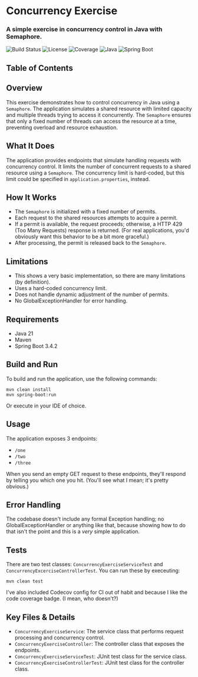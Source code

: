 # Concurrency Exercise
### A simple exercise in concurrency control in Java with Semaphore.

![Build Status](https://img.shields.io/github/actions/workflow/status/garrettdotdev/concurrency_exercise/ci.yml?branch=main)
![License](https://img.shields.io/github/license/garrettdotdev/concurrency_exercise)
![Coverage](https://img.shields.io/codecov/c/github/garrettdotdev/concurrency_exercise)
![Java](https://img.shields.io/badge/java-21-brightgreen)
![Spring Boot](https://img.shields.io/badge/spring%20boot-3.4.2-brightgreen)

## Table of Contents

## Overview

This exercise demonstrates how to control concurrency in Java using a `Semaphore`. The application simulates a shared resource with limited capacity and multiple threads trying to access it concurrently. The `Semaphore` ensures that only a fixed number of threads can access the resource at a time, preventing overload and resource exhaustion.

## What It Does

The application provides endpoints that simulate handling requests with concurrency control. It limits the number of concurrent requests to a shared resource using a `Semaphore`. The concurrency limit is hard-coded, but this limit could be specified in `application.properties`, instead.

## How It Works

- The `Semaphore` is initialized with a fixed number of permits.
- Each request to the shared resources attempts to acquire a permit.
- If a permit is available, the request proceeds; otherwise, a HTTP 429 (Too Many Requests) response is returned. (For real applications, you'd obviously want this behavior to be a bit more graceful.)
- After processing, the permit is released back to the `Semaphore`.

## Limitations

- This shows a very basic implementation, so there are many limitations (by definition).
- Uses a hard-coded concurrency limit.
- Does not handle dynamic adjustment of the number of permits.
- No GlobalExceptionHandler for error handling.

## Requirements

- Java 21
- Maven
- Spring Boot 3.4.2

## Build and Run

To build and run the application, use the following commands:

```shell
mvn clean install
mvn spring-boot:run
```

Or execute in your IDE of choice.

## Usage

The application exposes 3 endpoints:
- `/one`
- `/two`
- `/three`

When you send an empty GET request to these endpoints, they'll respond by telling you which one you hit. (You'll see what I mean; it's pretty obvious.)

## Error Handling

The codebase doesn't include any formal Exception handling; no GlobalExceptionHandler or anything like that, because showing how to do that isn't the point and this is a *very* simple application.

## Tests

There are two test classes: `ConcurrencyExerciseServiceTest` and `ConcurrencyExcerciseControllerTest`. You can run these by execeuting:

```shell
mvn clean test
```

I've also included Codecov config for CI out of habit and because I like the code coverage badge. (I mean, who doesn't?)

## Key Files & Details

- `ConcurrencyExerciseService`: The service class that performs request processing and concurrency control.
- `ConcurrencyExerciseController`: The controller class that exposes the endpoints.
- `ConcurrencyExerciseServiceTest`: JUnit test class for the service class.
- `ConcurrencyExerciseControllerTest`: JUnit test class for the controller class.